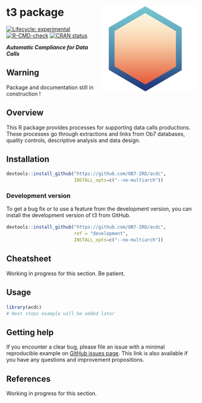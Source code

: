 
<!-- README.md is generated from README.Rmd. Please edit that file and click on Knit button at the end. -->

# t3 package <a href='https://ob7-ird.github.io/acdc'><img src='man/figures/logo.png' align="right" /></a>

<!-- badges: start -->

[![Lifecycle:
experimental](https://img.shields.io/badge/lifecycle-experimental-orange.svg)](https://www.tidyverse.org/lifecycle/#experimental)
[![R-CMD-check](https://github.com/OB7-IRD/acdc/workflows/R-CMD-check/badge.svg)](https://github.com/OB7-IRD/acdc/actions)
[![CRAN
status](https://www.r-pkg.org/badges/version/acdc)](https://CRAN.R-project.org/package=acdc)
<!-- badges: end -->

***Automatic Compliance for Data Calls***

## Warning

Package and documentation still in construction !

## Overview

This R package provides processes for supporting data calls productions.
These processes go through extractions and links from Ob7 databases,
quality controls, descriptive analysis and data design.

## Installation

``` r
devtools::install_github("https://github.com/OB7-IRD/acdc",
                         INSTALL_opts=c("--no-multiarch"))
```

### Development version

To get a bug fix or to use a feature from the development version, you
can install the development version of t3 from GitHub.

``` r
devtools::install_github("https://github.com/OB7-IRD/acdc",
                         ref = "development",
                         INSTALL_opts=c("--no-multiarch"))
```

## Cheatsheet

Working in progress for this section. Be patient.

## Usage

``` r
library(acdc)
# Next steps example will be added later
```

## Getting help

If you encounter a clear bug, please file an issue with a minimal
reproducible example on [GitHub issues
page](https://github.com/OB7-IRD/acdc/issues). This link is also
available if you have any questions and improvement propositions.

## References

Working in progress for this section.
